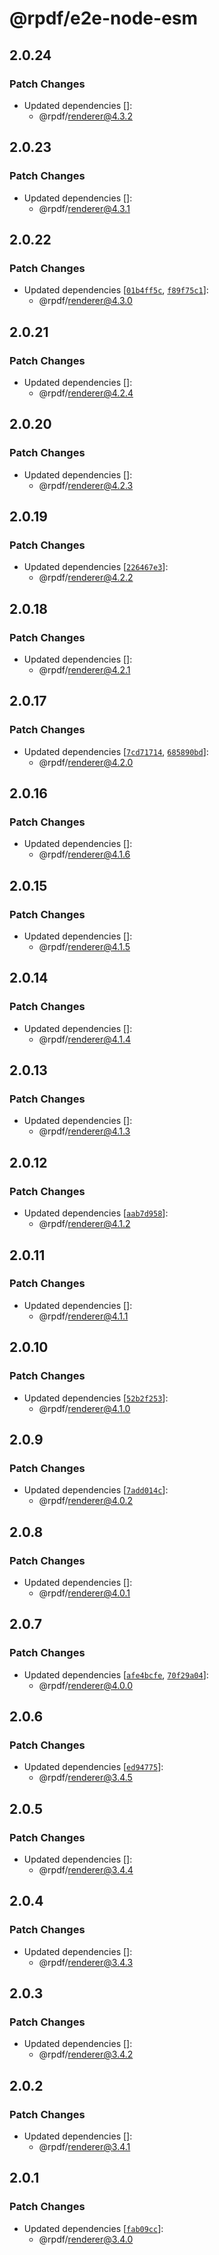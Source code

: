 # @rpdf/e2e-node-esm

## 2.0.24

### Patch Changes

- Updated dependencies []:
  - @rpdf/renderer@4.3.2

## 2.0.23

### Patch Changes

- Updated dependencies []:
  - @rpdf/renderer@4.3.1

## 2.0.22

### Patch Changes

- Updated dependencies [[`01b4ff5c`](https://github.com/diegomura/react-pdf/commit/01b4ff5cb00420dd37c2f28fb95822dd18cdd982), [`f89f75c1`](https://github.com/diegomura/react-pdf/commit/f89f75c1f132ba19b54847c3ac23efec675f8d0a)]:
  - @rpdf/renderer@4.3.0

## 2.0.21

### Patch Changes

- Updated dependencies []:
  - @rpdf/renderer@4.2.4

## 2.0.20

### Patch Changes

- Updated dependencies []:
  - @rpdf/renderer@4.2.3

## 2.0.19

### Patch Changes

- Updated dependencies [[`226467e3`](https://github.com/diegomura/react-pdf/commit/226467e39443d3690b8f8c3298aa8278b43fbfa6)]:
  - @rpdf/renderer@4.2.2

## 2.0.18

### Patch Changes

- Updated dependencies []:
  - @rpdf/renderer@4.2.1

## 2.0.17

### Patch Changes

- Updated dependencies [[`7cd71714`](https://github.com/diegomura/react-pdf/commit/7cd7171472b0f300db56b7805c5f966bf4ced6e2), [`685890bd`](https://github.com/diegomura/react-pdf/commit/685890bd841b7d2480157117fcd3cbb1334f6324)]:
  - @rpdf/renderer@4.2.0

## 2.0.16

### Patch Changes

- Updated dependencies []:
  - @rpdf/renderer@4.1.6

## 2.0.15

### Patch Changes

- Updated dependencies []:
  - @rpdf/renderer@4.1.5

## 2.0.14

### Patch Changes

- Updated dependencies []:
  - @rpdf/renderer@4.1.4

## 2.0.13

### Patch Changes

- Updated dependencies []:
  - @rpdf/renderer@4.1.3

## 2.0.12

### Patch Changes

- Updated dependencies [[`aab7d958`](https://github.com/diegomura/react-pdf/commit/aab7d95870d9073e4acb004aa0cce9cfa19b7f0e)]:
  - @rpdf/renderer@4.1.2

## 2.0.11

### Patch Changes

- Updated dependencies []:
  - @rpdf/renderer@4.1.1

## 2.0.10

### Patch Changes

- Updated dependencies [[`52b2f253`](https://github.com/diegomura/react-pdf/commit/52b2f25349bee0c09399bc2e7e5e89db5e1433fd)]:
  - @rpdf/renderer@4.1.0

## 2.0.9

### Patch Changes

- Updated dependencies [[`7add014c`](https://github.com/diegomura/react-pdf/commit/7add014c6bc9cff649dd1a56fc47214888613b6b)]:
  - @rpdf/renderer@4.0.2

## 2.0.8

### Patch Changes

- Updated dependencies []:
  - @rpdf/renderer@4.0.1

## 2.0.7

### Patch Changes

- Updated dependencies [[`afe4bcfe`](https://github.com/diegomura/react-pdf/commit/afe4bcfe6f4b991cf22341242fc27d169b758d47), [`70f29a04`](https://github.com/diegomura/react-pdf/commit/70f29a0407b1d56e9a7932b25c0d69132e9b4119)]:
  - @rpdf/renderer@4.0.0

## 2.0.6

### Patch Changes

- Updated dependencies [[`ed94775`](https://github.com/diegomura/react-pdf/commit/ed94775f4d44db0886ff08c71d09f446bace6392)]:
  - @rpdf/renderer@3.4.5

## 2.0.5

### Patch Changes

- Updated dependencies []:
  - @rpdf/renderer@3.4.4

## 2.0.4

### Patch Changes

- Updated dependencies []:
  - @rpdf/renderer@3.4.3

## 2.0.3

### Patch Changes

- Updated dependencies []:
  - @rpdf/renderer@3.4.2

## 2.0.2

### Patch Changes

- Updated dependencies []:
  - @rpdf/renderer@3.4.1

## 2.0.1

### Patch Changes

- Updated dependencies [[`fab09cc`](https://github.com/diegomura/react-pdf/commit/fab09cc9814326fdb44d2bcb7097ba9960d441d1)]:
  - @rpdf/renderer@3.4.0
